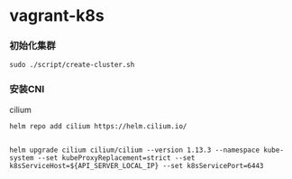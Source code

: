 # vagrant-k8s

### 初始化集群

```
sudo ./script/create-cluster.sh
```

### 安装CNI

cilium
```
helm repo add cilium https://helm.cilium.io/


helm upgrade cilium cilium/cilium --version 1.13.3 --namespace kube-system --set kubeProxyReplacement=strict --set k8sServiceHost=${API_SERVER_LOCAL_IP} --set k8sServicePort=6443

```
